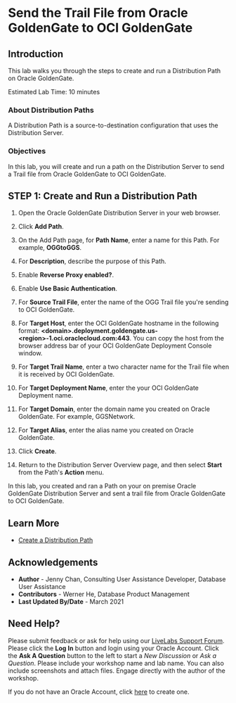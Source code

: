 # Send the Trail File from Oracle GoldenGate to OCI GoldenGate

## Introduction

This lab walks you through the steps to create and run a Distribution Path on Oracle GoldenGate.

Estimated Lab Time: 10 minutes

### About Distribution Paths
A Distribution Path is a source-to-destination configuration that uses the Distribution Server.

### Objectives

In this lab, you will create and run a path on the Distribution Server to send a Trail file from Oracle GoldenGate to OCI GoldenGate.

## **STEP 1**: Create and Run a Distribution Path

1. Open the Oracle GoldenGate Distribution Server in your web browser.

2. Click **Add Path**.

3. On the Add Path page, for **Path Name**, enter a name for this Path. For example, **OGGtoGGS**.

4. For **Description**, describe the purpose of this Path.

5. Enable **Reverse Proxy enabled?**.

6. Enable **Use Basic Authentication**.

7. For **Source Trail File**, enter the name of the OGG Trail file you're sending to OCI GoldenGate.

8. For **Target Host**, enter the OCI GoldenGate hostname in the following format: **\<domain\>.deployment.goldengate.us-\<region\>-1.oci.oraclecloud.com:443**. You can copy the host from the browser address bar of your OCI GoldenGate Deployment Console window.

9. For **Target Trail Name**, enter a two character name for the Trail file when it is received by OCI GoldenGate.

10. For **Target Deployment Name**, enter the your OCI GoldenGate Deployment name.

11. For **Target Domain**, enter the domain name you created on Oracle GoldenGate. For example, GGSNetwork.

12. For **Target Alias**, enter the alias name you created on Oracle GoldenGate.

13. Click **Create**.

14. Return to the Distribution Server Overview page, and then select **Start** from the Path's **Action** menu.

In this lab, you created and ran a Path on your on premise Oracle GoldenGate Distribution Server and sent a trail file from Oracle GoldenGate to OCI GoldenGate.

## Learn More

* [Create a Distribution Path](https://docs.oracle.com/en/cloud/paas/goldengate-service/using/goldengate-deployment-console.html#GUID-19B3B506-ADF1-465E-87B5-91121FE44503)


## Acknowledgements
* **Author** - Jenny Chan, Consulting User Assistance Developer, Database User Assistance
* **Contributors** -  Werner He, Database Product Management
* **Last Updated By/Date** - March 2021

## Need Help?
Please submit feedback or ask for help using our [LiveLabs Support Forum](https://community.oracle.com/tech/developers/categories/livelabsdiscussions). Please click the **Log In** button and login using your Oracle Account. Click the **Ask A Question** button to the left to start a *New Discussion* or *Ask a Question*.  Please include your workshop name and lab name.  You can also include screenshots and attach files.  Engage directly with the author of the workshop.

If you do not have an Oracle Account, click [here](https://profile.oracle.com/myprofile/account/create-account.jspx) to create one.
